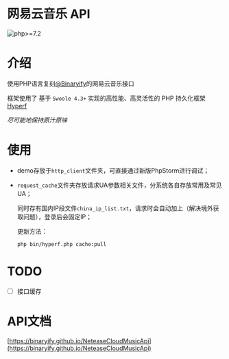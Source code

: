 # 网易云音乐 API
![php>=7.2](https://img.shields.io/badge/php->%3D7.2-orange.svg?maxAge=2592000)

# 介绍
使用PHP语言复刻[@Binaryify][1]的网易云音乐接口

框架使用了 基于 `Swoole 4.3+` 实现的高性能、高灵活性的 PHP 持久化框架[Hyperf][2]

*尽可能地保持原汁原味*

# 使用
 * demo存放于`http_client`文件夹，可直接通过新版PhpStorm进行调试；
 * `request_cache`文件夹存放请求UA参数相关文件，分系统各自存放常用及常见UA；
 
   同时存有国内IP段文件`china_ip_list.txt`，请求时会自动加上（解决境外获取问题），登录后会固定IP；
   
   更新方法：
   ```shell script
   php bin/hyperf.php cache:pull
   ```

# TODO
- [ ] 接口缓存

# API文档

[https://binaryify.github.io/NeteaseCloudMusicApi](https://binaryify.github.io/NeteaseCloudMusicApi)


  [1]: https://github.com/Binaryify/NeteaseCloudMusicApi
  [2]: https://hyperf.io/
